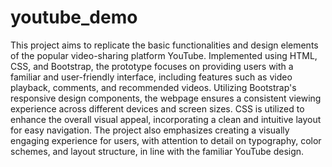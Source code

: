 # youtube_demo

This project aims to replicate the basic functionalities and design elements of the popular video-sharing platform YouTube. 
Implemented using HTML, CSS, and Bootstrap, the prototype focuses on providing users with a familiar and user-friendly interface,
including features such as video playback, comments, and recommended videos. Utilizing Bootstrap's responsive design components,
the webpage ensures a consistent viewing experience across different devices and screen sizes. CSS is utilized to enhance the overall visual appeal,
incorporating a clean and intuitive layout for easy navigation. The project also emphasizes creating a visually engaging experience for users, 
with attention to detail on typography, color schemes, and layout structure, in line with the familiar YouTube design.
